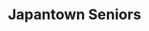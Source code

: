 ---
title: Japantown Seniors
phone: (408) 573-7924
website: https://www.cchnc.org/locations/japantown-senior-apartments/
management: Christian Church Homes of Northern California, Inc.
location: "San Jose"
tags: []
---